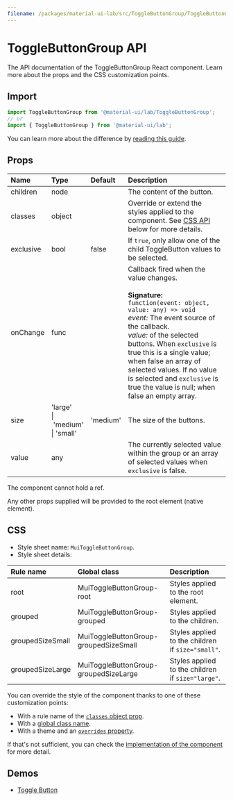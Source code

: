 ```yaml
---
filename: /packages/material-ui-lab/src/ToggleButtonGroup/ToggleButtonGroup.js
---
```


<!--- This documentation is automatically generated, do not try to edit it. -->

# ToggleButtonGroup API

<p class="description">The API documentation of the ToggleButtonGroup React component. Learn more about the props and the CSS customization points.</p>

## Import

```js
import ToggleButtonGroup from '@material-ui/lab/ToggleButtonGroup';
// or
import { ToggleButtonGroup } from '@material-ui/lab';
```

You can learn more about the difference by [reading this guide](/guides/minimizing-bundle-size/).



## Props

| Name | Type | Default | Description |
|:-----|:-----|:--------|:------------|
| <span class="prop-name">children</span> | <span class="prop-type">node</span> |  | The content of the button. |
| <span class="prop-name">classes</span> | <span class="prop-type">object</span> |  | Override or extend the styles applied to the component. See [CSS API](#css) below for more details. |
| <span class="prop-name">exclusive</span> | <span class="prop-type">bool</span> | <span class="prop-default">false</span> | If `true`, only allow one of the child ToggleButton values to be selected. |
| <span class="prop-name">onChange</span> | <span class="prop-type">func</span> |  | Callback fired when the value changes.<br><br>**Signature:**<br>`function(event: object, value: any) => void`<br>*event:* The event source of the callback.<br>*value:* of the selected buttons. When `exclusive` is true this is a single value; when false an array of selected values. If no value is selected and `exclusive` is true the value is null; when false an empty array. |
| <span class="prop-name">size</span> | <span class="prop-type">'large'<br>&#124;&nbsp;'medium'<br>&#124;&nbsp;'small'</span> | <span class="prop-default">'medium'</span> | The size of the buttons. |
| <span class="prop-name">value</span> | <span class="prop-type">any</span> |  | The currently selected value within the group or an array of selected values when `exclusive` is false. |

The component cannot hold a ref.

Any other props supplied will be provided to the root element (native element).

## CSS

- Style sheet name: `MuiToggleButtonGroup`.
- Style sheet details:

| Rule name | Global class | Description |
|:-----|:-------------|:------------|
| <span class="prop-name">root</span> | <span class="prop-name">MuiToggleButtonGroup-root</span> | Styles applied to the root element.
| <span class="prop-name">grouped</span> | <span class="prop-name">MuiToggleButtonGroup-grouped</span> | Styles applied to the children.
| <span class="prop-name">groupedSizeSmall</span> | <span class="prop-name">MuiToggleButtonGroup-groupedSizeSmall</span> | Styles applied to the children if `size="small"`.
| <span class="prop-name">groupedSizeLarge</span> | <span class="prop-name">MuiToggleButtonGroup-groupedSizeLarge</span> | Styles applied to the children if `size="large"`.

You can override the style of the component thanks to one of these customization points:

- With a rule name of the [`classes` object prop](/customization/components/#overriding-styles-with-classes).
- With a [global class name](/customization/components/#overriding-styles-with-global-class-names).
- With a theme and an [`overrides` property](/customization/globals/#css).

If that's not sufficient, you can check the [implementation of the component](https://github.com/mui-org/material-ui/blob/master/packages/material-ui-lab/src/ToggleButtonGroup/ToggleButtonGroup.js) for more detail.

## Demos

- [Toggle Button](/components/toggle-button/)


